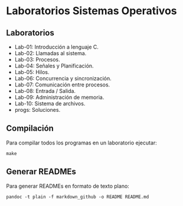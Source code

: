 # Laboratorios Sistemas Operativos

## Laboratorios

- Lab-01: Introducción a lenguaje C.
- Lab-02: Llamadas al sistema.
- Lab-03: Procesos.
- Lab-04: Señales y Planificación.
- Lab-05: Hilos.
- Lab-06: Concurrencia y sincronización.
- Lab-07: Comunicación entre procesos.
- Lab-08: Entrada / Salida.
- Lab-09: Administración de memoria.
- Lab-10: Sistema de archivos.
- progs:  Soluciones.

## Compilación

Para compilar todos los programas en un laboratorio ejecutar:

```
make
```

## Generar READMEs

Para generar READMEs en formato de texto plano:

```
pandoc -t plain -f markdown_github -o README README.md
```

